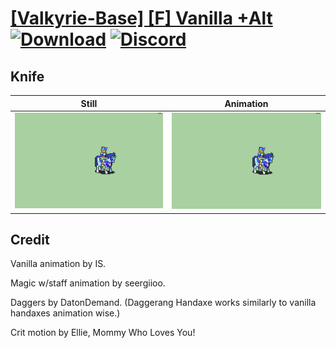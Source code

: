 # [\[Valkyrie-Base\] \[F\] Vanilla +Alt](./) [![Download](https://img.shields.io/badge/Download--red?style=social&logo=github)](https://minhaskamal.github.io/DownGit/#/home?url=https://github.com/Klokinator/FE-Repo/tree/main/Battle%20Animations%2FMounted%20-%20Valks%2C%20MKs%2C%20Magi%2F%5BValkyrie-Base%5D%20%5BF%5D%20Vanilla%20%2BAlt%2F1.%20Knife%20(Magic)) [![Discord](https://img.shields.io/badge/Discord--blue?style=social&logo=discord)](https://discord.gg/C7VNGnyTPA)

## Knife

| Still | Animation |
| :---: | :-------: |
| ![Knife still](./Knife_000.png) | ![Knife](./Knife.gif) |

## Credit

Vanilla animation by IS.

Magic w/staff animation by seergiioo.

Daggers by DatonDemand. (Daggerang Handaxe works similarly to vanilla handaxes animation wise.)

Crit motion by Ellie, Mommy Who Loves You!

